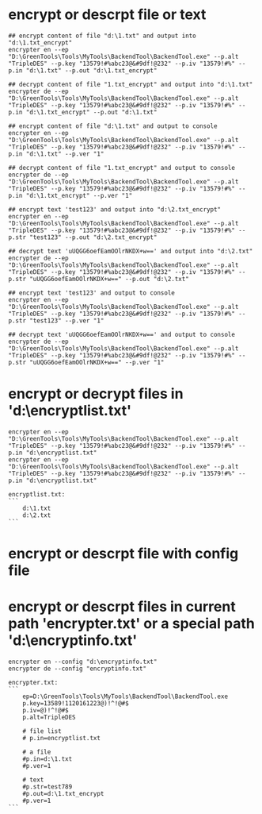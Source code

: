 # encrypt or descrpt file or text
	## encrypt content of file "d:\1.txt" and output into "d:\1.txt_encrypt" 
	encrypter en --ep "D:\GreenTools\Tools\MyTools\BackendTool\BackendTool.exe" --p.alt "TripleDES" --p.key "13579!#%abc23@&#9df!@232" --p.iv "13579!#%" --p.in "d:\1.txt" --p.out "d:\1.txt_encrypt"

	## decrypt content of file "1.txt_encrypt" and output into "d:\1.txt" 
	encrypter de --ep "D:\GreenTools\Tools\MyTools\BackendTool\BackendTool.exe" --p.alt "TripleDES" --p.key "13579!#%abc23@&#9df!@232" --p.iv "13579!#%" --p.in "d:\1.txt_encrypt" --p.out "d:\1.txt"

	## encrypt content of file "d:\1.txt" and output to console
	encrypter en --ep "D:\GreenTools\Tools\MyTools\BackendTool\BackendTool.exe" --p.alt "TripleDES" --p.key "13579!#%abc23@&#9df!@232" --p.iv "13579!#%" --p.in "d:\1.txt" --p.ver "1"

	## decrypt content of file "1.txt_encrypt" and output to console
	encrypter de --ep "D:\GreenTools\Tools\MyTools\BackendTool\BackendTool.exe" --p.alt "TripleDES" --p.key "13579!#%abc23@&#9df!@232" --p.iv "13579!#%" --p.in "d:\1.txt_encrypt" --p.ver "1"

	## encrypt text 'test123' and output into "d:\2.txt_encrypt" 
	encrypter en --ep "D:\GreenTools\Tools\MyTools\BackendTool\BackendTool.exe" --p.alt "TripleDES" --p.key "13579!#%abc23@&#9df!@232" --p.iv "13579!#%" --p.str "test123" --p.out "d:\2.txt_encrypt"

	## decrypt text 'uUQGG6oefEamOOlrNKDX+w==' and output into "d:\2.txt" 
	encrypter de --ep "D:\GreenTools\Tools\MyTools\BackendTool\BackendTool.exe" --p.alt "TripleDES" --p.key "13579!#%abc23@&#9df!@232" --p.iv "13579!#%" --p.str "uUQGG6oefEamOOlrNKDX+w==" --p.out "d:\2.txt"

	## encrypt text 'test123' and output to console
	encrypter en --ep "D:\GreenTools\Tools\MyTools\BackendTool\BackendTool.exe" --p.alt "TripleDES" --p.key "13579!#%abc23@&#9df!@232" --p.iv "13579!#%" --p.str "test123" --p.ver "1"

	## decrypt text 'uUQGG6oefEamOOlrNKDX+w==' and output to console
	encrypter de --ep "D:\GreenTools\Tools\MyTools\BackendTool\BackendTool.exe" --p.alt "TripleDES" --p.key "13579!#%abc23@&#9df!@232" --p.iv "13579!#%" --p.str "uUQGG6oefEamOOlrNKDX+w==" --p.ver "1"

# encrypt or decrypt files in 'd:\encryptlist.txt'
	encrypter en --ep "D:\GreenTools\Tools\MyTools\BackendTool\BackendTool.exe" --p.alt "TripleDES" --p.key "13579!#%abc23@&#9df!@232" --p.iv "13579!#%" --p.in "d:\encryptlist.txt"
	encrypter en --ep "D:\GreenTools\Tools\MyTools\BackendTool\BackendTool.exe" --p.alt "TripleDES" --p.key "13579!#%abc23@&#9df!@232" --p.iv "13579!#%" --p.in "d:\encryptlist.txt"
	
	encryptlist.txt:
	```
		d:\1.txt
		d:\2.txt
	```

# encrypt or descrpt file with config file

# encrypt or descrpt files in current path 'encrypter.txt' or a special path 'd:\encryptinfo.txt'
	encrypter en --config "d:\encryptinfo.txt"
	encrypter de --config "encryptinfo.txt"

	encrypter.txt:
	```
		ep=D:\GreenTools\Tools\MyTools\BackendTool\BackendTool.exe
		p.key=13589!1120161223@)!^!@#$
		p.iv=@)!^!@#$
		p.alt=TripleDES

		# file list
		# p.in=encryptlist.txt

		# a file
		#p.in=d:\1.txt
		#p.ver=1

		# text
		#p.str=test789
		#p.out=d:\1.txt_encrypt
		#p.ver=1
	```
